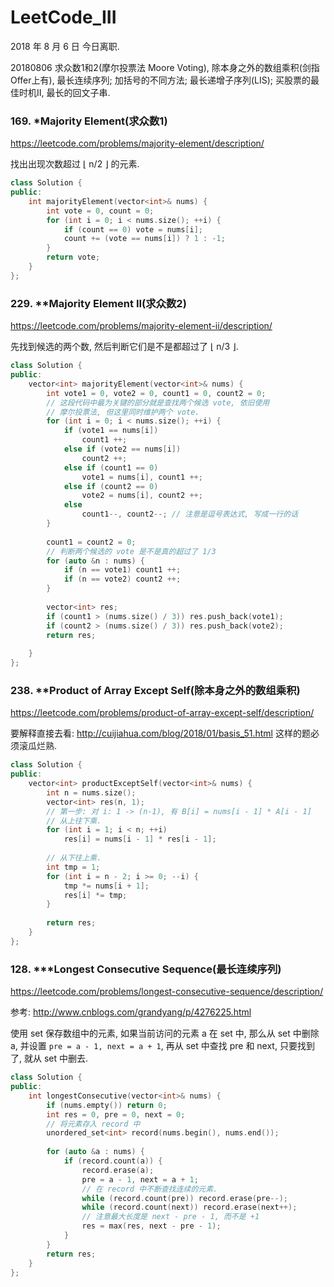 # LeetCode_III

2018 年 8 月 6 日 今日离职.

20180806 求众数1和2(摩尔投票法 Moore Voting), 除本身之外的数组乘积(剑指Offer上有), 最长连续序列; 加括号的不同方法; 最长递增子序列(LIS); 买股票的最佳时机II, 最长的回文子串.





### 169. *Majority Element(求众数1)

https://leetcode.com/problems/majority-element/description/

找出出现次数超过 ⌊ n/2 ⌋ 的元素.

```cpp
class Solution {
public:
    int majorityElement(vector<int>& nums) {
        int vote = 0, count = 0;
        for (int i = 0; i < nums.size(); ++i) {
            if (count == 0) vote = nums[i];
            count += (vote == nums[i]) ? 1 : -1;
        }
        return vote;
    }
};
```



### 229. **Majority Element II(求众数2)

https://leetcode.com/problems/majority-element-ii/description/

先找到候选的两个数, 然后判断它们是不是都超过了 ⌊ n/3 ⌋.

```cpp
class Solution {
public:
    vector<int> majorityElement(vector<int>& nums) {
        int vote1 = 0, vote2 = 0, count1 = 0, count2 = 0;
      	// 这段代码中最为关键的部分就是查找两个候选 vote, 依旧使用
      	// 摩尔投票法, 但这里同时维护两个 vote.
        for (int i = 0; i < nums.size(); ++i) {
            if (vote1 == nums[i])
                count1 ++;
            else if (vote2 == nums[i])
                count2 ++;
            else if (count1 == 0)
                vote1 = nums[i], count1 ++;
            else if (count2 == 0)
                vote2 = nums[i], count2 ++;
            else
                count1--, count2--; // 注意是逗号表达式, 写成一行的话
        }
        
        count1 = count2 = 0;
        // 判断两个候选的 vote 是不是真的超过了 1/3
        for (auto &n : nums) {
            if (n == vote1) count1 ++;
            if (n == vote2) count2 ++;
        }
        
        vector<int> res;
        if (count1 > (nums.size() / 3)) res.push_back(vote1);
        if (count2 > (nums.size() / 3)) res.push_back(vote2);
        return res;
        
    }
};
```





### 238. **Product of Array Except Self(除本身之外的数组乘积)

https://leetcode.com/problems/product-of-array-except-self/description/

要解释直接去看: http://cuijiahua.com/blog/2018/01/basis_51.html 这样的题必须滚瓜烂熟.

```cpp
class Solution {
public:
    vector<int> productExceptSelf(vector<int>& nums) {
        int n = nums.size();
        vector<int> res(n, 1);
        // 第一步: 对 i: 1 -> (n-1), 有 B[i] = nums[i - 1] * A[i - 1]
      	// 从上往下乘.
        for (int i = 1; i < n; ++i)
            res[i] = nums[i - 1] * res[i - 1];
        
      	// 从下往上乘.
        int tmp = 1;
        for (int i = n - 2; i >= 0; --i) {
            tmp *= nums[i + 1];
            res[i] *= tmp;
        }
        
        return res;
    }
};
```



### 128. ***Longest Consecutive Sequence(最长连续序列)

https://leetcode.com/problems/longest-consecutive-sequence/description/

参考: http://www.cnblogs.com/grandyang/p/4276225.html

使用 set 保存数组中的元素, 如果当前访问的元素 a 在 set 中, 那么从 set 中删除 a, 并设置 `pre = a - 1, next = a + 1`, 再从 set 中查找 pre 和 next, 只要找到了, 就从 set 中删去.

```cpp
class Solution {
public:
    int longestConsecutive(vector<int>& nums) {
        if (nums.empty()) return 0;
        int res = 0, pre = 0, next = 0;
      	// 将元素存入 record 中
        unordered_set<int> record(nums.begin(), nums.end());
      	
        for (auto &a : nums) {
            if (record.count(a)) {
                record.erase(a);
                pre = a - 1, next = a + 1;
              	// 在 record 中不断查找连续的元素.
                while (record.count(pre)) record.erase(pre--);
                while (record.count(next)) record.erase(next++);
              	// 注意最大长度是 next - pre - 1, 而不是 +1
                res = max(res, next - pre - 1);
            }
        }
        return res;
    }
};
```

































